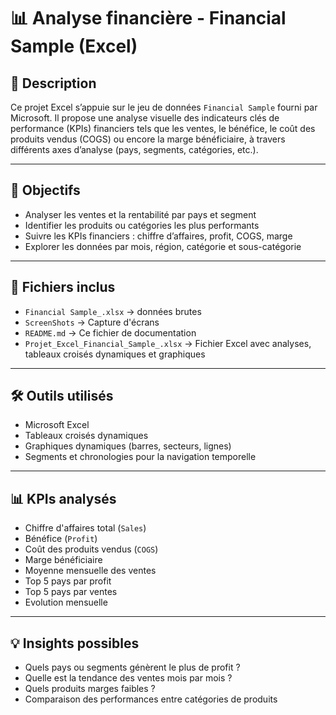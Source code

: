 # 📊 Analyse financière - Financial Sample (Excel)

## 🧾 Description

Ce projet Excel s’appuie sur le jeu de données `Financial Sample` fourni par Microsoft. Il propose une analyse visuelle des indicateurs clés de performance (KPIs) financiers tels que les ventes, le bénéfice, le coût des produits vendus (COGS) ou encore la marge bénéficiaire, à travers différents axes d’analyse (pays, segments, catégories, etc.).

---

## 🎯 Objectifs

- Analyser les ventes et la rentabilité par pays et segment
- Identifier les produits ou catégories les plus performants
- Suivre les KPIs financiers : chiffre d’affaires, profit, COGS, marge
- Explorer les données par mois, région, catégorie et sous-catégorie

---

## 📁 Fichiers inclus

- `Financial Sample_.xlsx` → données brutes
-  `ScreenShots` → Capture d'écrans
- `README.md` → Ce fichier de documentation
- `Projet_Excel_Financial_Sample_.xlsx` → Fichier Excel avec analyses, tableaux croisés dynamiques et graphiques

---

## 🛠️ Outils utilisés

- Microsoft Excel
- Tableaux croisés dynamiques
- Graphiques dynamiques (barres, secteurs, lignes)
- Segments et chronologies pour la navigation temporelle

---

## 📊 KPIs analysés

- Chiffre d'affaires total (`Sales`)
- Bénéfice (`Profit`)
- Coût des produits vendus (`COGS`)
- Marge bénéficiaire
- Moyenne mensuelle des ventes
- Top 5 pays par profit
- Top 5 pays par ventes
- Evolution mensuelle

---

## 💡 Insights possibles

- Quels pays ou segments génèrent le plus de profit ?
- Quelle est la tendance des ventes mois par mois ?
- Quels produits marges faibles ?
- Comparaison des performances entre catégories de produits


